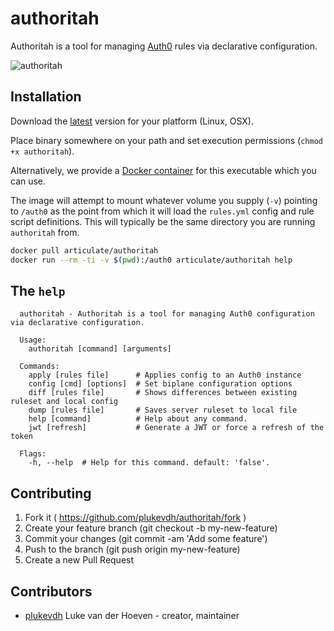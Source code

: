 # authoritah

Authoritah is a tool for managing [Auth0](https://auth0.com/) rules via declarative configuration.

![authoritah](http://data.boomerang.nl/b/boomerang/image/respect-my-authority/s600/southparkvz.jpg)

## Installation

Download the [latest](https://github.com/articulate/authoritah/releases/latest) version for your platform (Linux, OSX).

Place binary somewhere on your path and set execution permissions (`chmod +x authoritah`).

Alternatively, we provide a [Docker container](hub.docker.com/articulate/authoritah) for this executable which you can use.

The image will attempt to mount whatever volume you supply (`-v`) pointing to `/auth0` as the point from which it will load the `rules.yml` config and rule script definitions. This will typically be the same directory you are running `authoritah` from.

```bash
docker pull articulate/authoritah
docker run --rm -ti -v $(pwd):/auth0 articulate/authoritah help
```

## The `help`

```
  authoritah - Authoritah is a tool for managing Auth0 configuration via declarative configuration.

  Usage:
    authoritah [command] [arguments]

  Commands:
    apply [rules file]      # Applies config to an Auth0 instance
    config [cmd] [options]  # Set biplane configuration options
    diff [rules file]       # Shows differences between existing ruleset and local config
    dump [rules file]       # Saves server ruleset to local file
    help [command]          # Help about any command.
    jwt [refresh]           # Generate a JWT or force a refresh of the token

  Flags:
    -h, --help  # Help for this command. default: 'false'.
```

## Contributing

1. Fork it ( https://github.com/plukevdh/authoritah/fork )
2. Create your feature branch (git checkout -b my-new-feature)
3. Commit your changes (git commit -am 'Add some feature')
4. Push to the branch (git push origin my-new-feature)
5. Create a new Pull Request

## Contributors

- [plukevdh](https://github.com/plukevdh) Luke van der Hoeven - creator, maintainer
